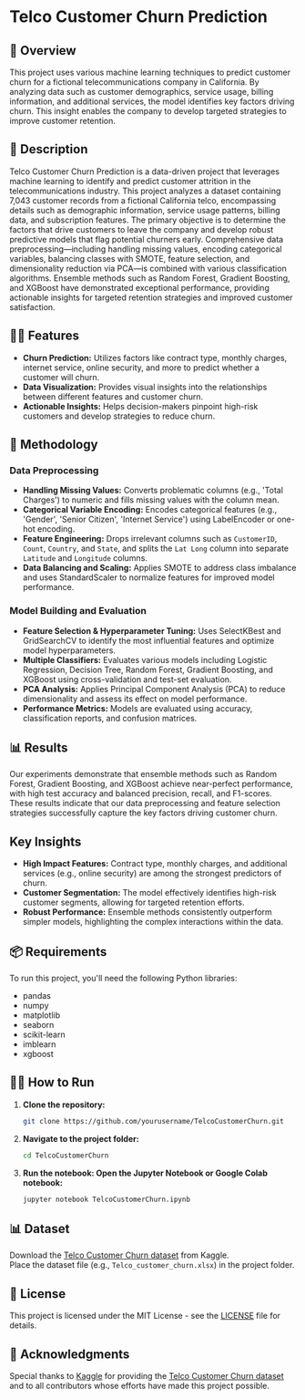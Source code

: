 # Telco Customer Churn Prediction

## 🚀 Overview
This project uses various machine learning techniques to predict customer churn for a fictional telecommunications company in California. By analyzing data such as customer demographics, service usage, billing information, and additional services, the model identifies key factors driving churn. This insight enables the company to develop targeted strategies to improve customer retention.

## 📖 Description
Telco Customer Churn Prediction is a data-driven project that leverages machine learning to identify and predict customer attrition in the telecommunications industry. This project analyzes a dataset containing 7,043 customer records from a fictional California telco, encompassing details such as demographic information, service usage patterns, billing data, and subscription features. The primary objective is to determine the factors that drive customers to leave the company and develop robust predictive models that flag potential churners early. Comprehensive data preprocessing—including handling missing values, encoding categorical variables, balancing classes with SMOTE, feature selection, and dimensionality reduction via PCA—is combined with various classification algorithms. Ensemble methods such as Random Forest, Gradient Boosting, and XGBoost have demonstrated exceptional performance, providing actionable insights for targeted retention strategies and improved customer satisfaction.

## 🧑‍💻 Features
- **Churn Prediction:** Utilizes factors like contract type, monthly charges, internet service, online security, and more to predict whether a customer will churn.
- **Data Visualization:** Provides visual insights into the relationships between different features and customer churn.
- **Actionable Insights:** Helps decision-makers pinpoint high-risk customers and develop strategies to reduce churn.

## 🔬 Methodology

### Data Preprocessing
- **Handling Missing Values:** Converts problematic columns (e.g., 'Total Charges') to numeric and fills missing values with the column mean.
- **Categorical Variable Encoding:** Encodes categorical features (e.g., 'Gender', 'Senior Citizen', 'Internet Service') using LabelEncoder or one-hot encoding.
- **Feature Engineering:** Drops irrelevant columns such as `CustomerID`, `Count`, `Country`, and `State`, and splits the `Lat Long` column into separate `Latitude` and `Longitude` columns.
- **Data Balancing and Scaling:** Applies SMOTE to address class imbalance and uses StandardScaler to normalize features for improved model performance.

### Model Building and Evaluation
- **Feature Selection & Hyperparameter Tuning:** Uses SelectKBest and GridSearchCV to identify the most influential features and optimize model hyperparameters.
- **Multiple Classifiers:** Evaluates various models including Logistic Regression, Decision Tree, Random Forest, Gradient Boosting, and XGBoost using cross-validation and test-set evaluation.
- **PCA Analysis:** Applies Principal Component Analysis (PCA) to reduce dimensionality and assess its effect on model performance.
- **Performance Metrics:** Models are evaluated using accuracy, classification reports, and confusion matrices.

## 📊 Results
Our experiments demonstrate that ensemble methods such as Random Forest, Gradient Boosting, and XGBoost achieve near-perfect performance, with high test accuracy and balanced precision, recall, and F1-scores. These results indicate that our data preprocessing and feature selection strategies successfully capture the key factors driving customer churn.

## Key Insights
- **High Impact Features:** Contract type, monthly charges, and additional services (e.g., online security) are among the strongest predictors of churn.
- **Customer Segmentation:** The model effectively identifies high-risk customer segments, allowing for targeted retention efforts.
- **Robust Performance:** Ensemble methods consistently outperform simpler models, highlighting the complex interactions within the data.

## 📦 Requirements
To run this project, you'll need the following Python libraries:
- pandas
- numpy
- matplotlib
- seaborn
- scikit-learn
- imblearn
- xgboost

## 🏃‍♀️ How to Run
1. **Clone the repository:**
   ```bash
   git clone https://github.com/yourusername/TelcoCustomerChurn.git
2. **Navigate to the project folder:**
   ```bash
   cd TelcoCustomerChurn
3. **Run the notebook: Open the Jupyter Notebook or Google Colab notebook:**
   ```bash
   jupyter notebook TelcoCustomerChurn.ipynb
## 📊 Dataset
Download the [Telco Customer Churn dataset](https://www.kaggle.com/blastchar/telco-customer-churn) from Kaggle.  
Place the dataset file (e.g., `Telco_customer_churn.xlsx`) in the project folder.

## 📝 License
This project is licensed under the MIT License - see the [LICENSE](LICENSE) file for details.

## 🙌 Acknowledgments
Special thanks to [Kaggle](https://www.kaggle.com) for providing the [Telco Customer Churn dataset](https://www.kaggle.com/blastchar/telco-customer-churn) and to all contributors whose efforts have made this project possible.
